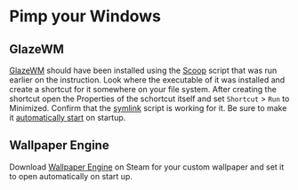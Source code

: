 # Pimp your Windows
## GlazeWM
[GlazeWM](https://scoop.sh/#/apps?q=glazewm&s=0&d=1&o=true) should have been installed using the [Scoop](https://scoop.sh/) script that was run earlier on the instruction. Look where the executable of it was installed and create a shortcut for it somewhere on your file system. After creating the shortcut open the Properties of the schortcut itself and set `Shortcut` > `Run` to Minimized. Confirm that the [symlink](https://github.com/BosEriko/nvim/blob/master/lua/config/settings/symlink.lua) script is working for it. Be sure to make it [automatically start](../automatically-start.md) on startup.

## Wallpaper Engine
Download [Wallpaper Engine](https://store.steampowered.com/app/431960/Wallpaper_Engine/) on Steam for your custom wallpaper and set it to open automatically on start up.
